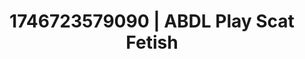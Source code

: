 ---
categories:
- Whispers of pleasure
- AI-generated
- Whipped cream play
- Bare skin
- Heat of the moment
- ASMR
- POV erotica
- Cosplay
image: /assets/images/1746723579090.jpg
layout: post
seo:
  description: Featured content with premium ABDL Play, Scat Fetish. HD images available.
  keywords: ABDL Play, Scat Fetish
  og_image: /assets/images/1746723579090.jpg
  schema_type: VisualArtwork
tags:
- ABDL Play
- '#1746723579090'
- Scat Fetish
title: 1746723579090 | ABDL Play Scat Fetish
---